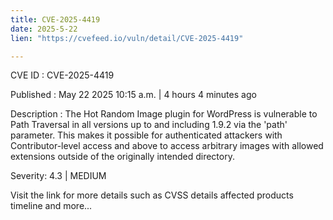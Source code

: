 ```yaml
---
title: CVE-2025-4419
date: 2025-5-22
lien: "https://cvefeed.io/vuln/detail/CVE-2025-4419"

---
```


CVE ID : CVE-2025-4419

Published :  May 22
2025
10:15 a.m. | 4 hours
4 minutes ago

Description : The Hot Random Image plugin for WordPress is vulnerable to Path Traversal in all versions up to
and including
1.9.2 via the 'path' parameter. This makes it possible for authenticated attackers
with Contributor-level access and above
to access arbitrary images with allowed extensions
outside of the originally intended directory.

Severity: 4.3 | MEDIUM

Visit the link for more details
such as CVSS details
affected products
timeline
and more...
